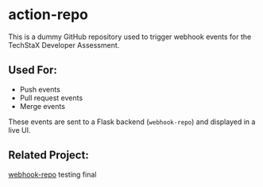 # action-repo

This is a dummy GitHub repository used to trigger webhook events for the TechStaX Developer Assessment.

## Used For:
- Push events
- Pull request events
- Merge events

These events are sent to a Flask backend (`webhook-repo`) and displayed in a live UI.

## Related Project:
[webhook-repo](https://github.com/shaik1arif/webhook-repo)
testing final
